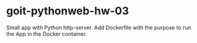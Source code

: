 # goit-pythonweb-hw-03
Small app with Python http-server. Add Dockerfile with the purpose to run the App in the Docker container.
